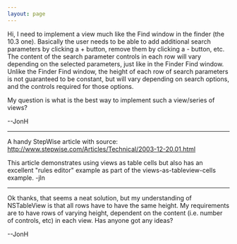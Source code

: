 ```yaml
---
layout: page
---
```


Hi, I need to implement a view much like the Find window in the finder (the 10.3 one). Basically the user needs to be able to add additional search parameters by clicking a + button, remove them by clicking a - button, etc. The content of the search parameter controls in each row will vary depending on the selected parameters, just like in the Finder Find window. Unlike the Finder Find window, the height of each row of search parameters is not guaranteed to be constant, but will vary depending on search options, and the controls required for those options. 

My question is what is the best way to implement such a view/series of views?

--JonH

----

A handy StepWise article with source:
http://www.stepwise.com/Articles/Technical/2003-12-20.01.html

This article demonstrates using views as table cells but also has an excellent "rules editor" example as part of the views-as-tableview-cells example. -jln

----

Ok thanks, that seems a neat solution, but my understanding of NSTableView is that all rows have to have the same height. My requirements are to have rows of varying height, dependent on the content (i.e. number of controls, etc) in each view. Has anyone got any ideas?

--JonH
